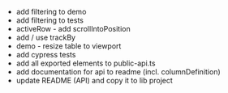 * add filtering to demo
* add filtering to tests
* activeRow - add scrollIntoPosition
* add / use trackBy
* demo - resize table to viewport
* add cypress tests
* add all exported elements to public-api.ts
* add documentation for api to readme (incl. columnDefinition)
* update README (API) and copy it to lib project
